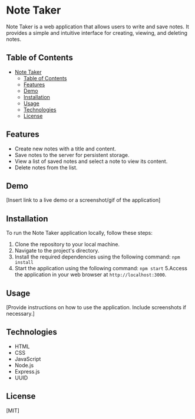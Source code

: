 # Note Taker

Note Taker is a web application that allows users to write and save notes. It provides a simple and intuitive interface for creating, viewing, and deleting notes.

## Table of Contents

- [Note Taker](#note-taker)
  - [Table of Contents](#table-of-contents)
  - [Features](#features)
  - [Demo](#demo)
  - [Installation](#installation)
  - [Usage](#usage)
  - [Technologies](#technologies)
  - [License](#license)

## Features

- Create new notes with a title and content.
- Save notes to the server for persistent storage.
- View a list of saved notes and select a note to view its content.
- Delete notes from the list.

## Demo

[Insert link to a live demo or a screenshot/gif of the application]

## Installation

To run the Note Taker application locally, follow these steps:

1. Clone the repository to your local machine.
2. Navigate to the project's directory.
3. Install the required dependencies using the following command:
   ```npm install```
4. Start the application using the following command:
   ```npm start```
5.Access the application in your web browser at `http://localhost:3000`.

## Usage

[Provide instructions on how to use the application. Include screenshots if necessary.]

## Technologies

- HTML
- CSS
- JavaScript
- Node.js
- Express.js
- UUID

## License

[MIT]
